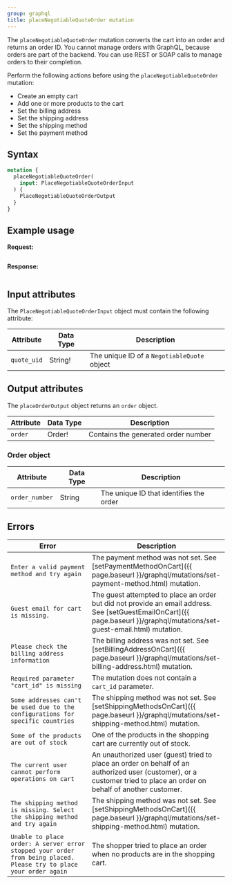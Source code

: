 ```yaml
---
group: graphql
title: placeNegotiableQuoteOrder mutation
---
```


The `placeNegotiableQuoteOrder` mutation converts the cart into an order and returns an order ID. You cannot manage orders with GraphQL, because orders are part of the backend. You can use REST or SOAP calls to manage orders to their completion.

Perform the following actions before using the `placeNegotiableQuoteOrder` mutation:

-  Create an empty cart
-  Add one or more products to the cart
-  Set the billing address
-  Set the shipping address
-  Set the shipping method
-  Set the payment method

## Syntax

```graphql
mutation {
  placeNegotiableQuoteOrder(
    input: PlaceNegotiableQuoteOrderInput
  ) {
    PlaceNegotiableQuoteOrderOutput
  }
}
```

## Example usage

**Request:**

```graphql

```

**Response:**

```json

```

## Input attributes

The `PlaceNegotiableQuoteOrderInput` object must contain the following attribute:

Attribute |  Data Type | Description
--- | --- | ---
`quote_uid` | String! | The unique ID of a `NegotiableQuote` object

## Output attributes

The `placeOrderOutput` object returns an `order` object.

Attribute |  Data Type | Description
--- | --- | ---
`order` | Order! | Contains the generated order number

### Order object

Attribute |  Data Type | Description
--- | --- | ---
`order_number` | String | The unique ID that identifies the order

## Errors

Error | Description
--- | ---
`Enter a valid payment method and try again` | The payment method was not set. See [setPaymentMethodOnCart]({{ page.baseurl }}/graphql/mutations/set-payment-method.html) mutation.
`Guest email for cart is missing.` | The guest attempted to place an order but did not provide an email address. See [setGuestEmailOnCart]({{ page.baseurl }}/graphql/mutations/set-guest-email.html) mutation.
`Please check the billing address information` | The billing address was not set. See [setBillingAddressOnCart]({{ page.baseurl }}/graphql/mutations/set-billing-address.html) mutation.
`Required parameter "cart_id" is missing` | The mutation does not contain a `cart_id` parameter.
`Some addresses can't be used due to the configurations for specific countries` | The shipping method was not set. See [setShippingMethodsOnCart]({{ page.baseurl }}/graphql/mutations/set-shipping-method.html) mutation.
`Some of the products are out of stock` | One of the products in the shopping cart are currently out of stock.
`The current user cannot perform operations on cart` | An unauthorized user (guest) tried to place an order on behalf of an authorized user (customer), or a customer tried to place an order on behalf of another customer.
`The shipping method is missing. Select the shipping method and try again` | The shipping method was not set. See [setShippingMethodsOnCart]({{ page.baseurl }}/graphql/mutations/set-shipping-method.html) mutation.
`Unable to place order: A server error stopped your order from being placed. Please try to place your order again` | The shopper tried to place an order when no products are in the shopping cart.
